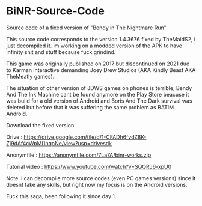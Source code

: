 # BiNR-Source-Code
Source code of a fixed version of "Bendy in The Nightmare Run"

This source code corresponds to the version 1.4.3676 fixed by TheMaidS2, i just decompiled it.
im working on a modded version of the APK to have infinity shit and stuff because fuck grindind.

This game was originally published on 2017 but discontinued on 2021 due to Karman interactive demanding Joey Drew Studios (AKA Kindly Beast AKA TheMeatly games).

The situation of other version of JDWS games on phones is terrible, Bendy And The Ink Machine cant be found anymore on the Play Store beacuse it was build for a old version of Android and Boris And The Dark survival was deleted but before that it was suffering the same problem as BATIM Android.

Download the fixed version: 

Drive : https://drive.google.com/file/d/1-CFADh6fvdZ8K-Zj9dAf4cWpMI1nqoNe/view?usp=drivesdk

Anonymfile : https://anonymfile.com/7La7A/binr-works.zip

Tutorial video : https://www.youtube.com/watch?v=SQQRJ6-xpU0

Note: i can decompile more source codes (even PC games versions) since it doesnt take any skills, but right now my focus is on the Android versions.

Fuck this saga, been following it since day 1.

